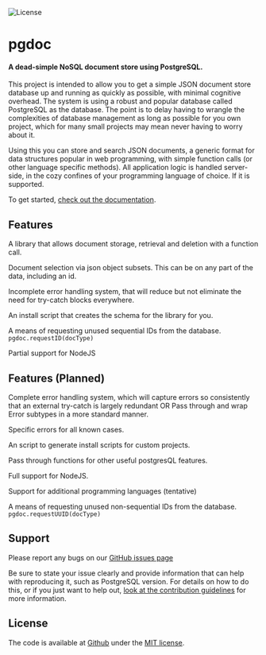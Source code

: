 ![License][license-image]


# pgdoc

#### A dead-simple NoSQL document store using PostgreSQL.

This project is intended to allow you to get a simple JSON document store database up and running as quickly as possible, with minimal cognitive overhead. The system is using a robust and popular database called PostgreSQL as the database. The point is to delay having to wrangle the complexities of database management as long as possible for you own project, which for many small projects may mean never having to worry about it.

Using this you can store and search JSON documents, a generic format for data structures popular in web programming, with simple function calls (or other language specific methods). All application logic is handled server-side, in the cozy confines of your programming language of choice. If it is supported.

To get started, [check out the documentation][start].


## Features

A library that allows document storage, retrieval and deletion with a function call.

Document selection via json object subsets. This can be on any part of the data, including an id.

Incomplete error handling system, that will reduce but not eliminate the need for try-catch blocks everywhere.

An install script that creates the schema for the library for you.

A means of requesting unused sequential IDs from the database. `pgdoc.requestID(docType)`

Partial support for NodeJS


## Features (Planned)

Complete error handling system, which will capture errors so consistently that an external try-catch is largely redundant OR Pass through and wrap Error subtypes in a more standard manner.

Specific errors for all known cases.

An script to generate install scripts for custom projects.

Pass through functions for other useful postgresQL features.

Full support for NodeJS.

Support for additional programming languages (tentative)

A means of requesting unused non-sequential IDs from the database. `pgdoc.requestUUID(docType)`


## Support

Please report any bugs on our [GitHub issues page][issues]

Be sure to state your issue clearly and provide information that can help with reproducing it, such as PostgreSQL version. For details on how to do this, or if you just want to help out, [look at the contribution guidelines][contributing] for more information.


## License

The code is available at [Github][license] under the [MIT license][license].


[home]: https://github.com/eadsjr/pgdoc
[issues]: https://github.com/eadsjr/pgdoc/issues
[contributing]: docs/CONTRIBUTING.md
[license]: LICENSE
[license-image]: https://img.shields.io/badge/license-MIT-blue.svg
<!-- [start]: doc/LANGUAGE.md     <- FOR WHEN MULTILANGUGE SUPPORT IS AVAILABLE -->
[start]: doc/node/START.md
